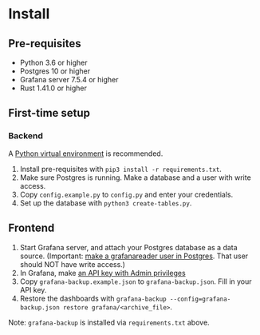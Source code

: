 # Install

## Pre-requisites

- Python 3.6 or higher
- Postgres 10 or higher
- Grafana server 7.5.4 or higher
- Rust 1.41.0 or higher

## First-time setup

### Backend

A [Python virtual environment](https://docs.python.org/3/library/venv.html) is recommended.

1. Install pre-requisites with `pip3 install -r requirements.txt`. 
2. Make sure Postgres is running. Make a database and a user with write access.
3. Copy `config.example.py` to `config.py` and enter your credentials. 
4. Set up the database with `python3 create-tables.py`. 

## Frontend

1. Start Grafana server, and attach your Postgres database as a data source.
   (Important: [make a grafanareader user in
   Postgres](https://grafana.com/docs/grafana/latest/datasources/postgres/#database-user-permissions-important).
   That user should NOT have write access.)
2. In Grafana, make [an API key with Admin privileges](https://grafana.com/docs/grafana/latest/http_api/auth/)
3. Copy `grafana-backup.example.json` to `grafana-backup.json`. Fill in your API key.
3. Restore the dashboards with `grafana-backup --config=grafana-backup.json restore grafana/<archive_file>`.

Note: `grafana-backup` is installed via `requirements.txt` above.
